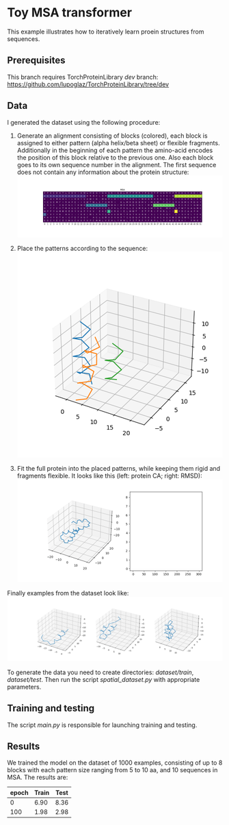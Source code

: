 # Toy MSA transformer
This example illustrates how to iteratively learn proein structures from sequences.
## Prerequisites
This branch requires TorchProteinLibrary *dev* branch: https://github.com/lupoglaz/TorchProteinLibrary/tree/dev
## Data
I generated the dataset using the following procedure:
1. Generate an alignment consisting of blocks (colored), each block is assigned to either pattern (alpha helix/beta sheet) or flexible fragments. Additionally in the beginning of each pattern the amino-acid encodes the position of this block relative to the previous one. Also each block goes to its own sequence number in the alignment. The first sequence does not contain any information about the protein structure:
![Alt Text](dataset/alignment.png)

2. Place the patterns according to the sequence:
![Alt Text](dataset/example.png)

3. Fit the full protein into the placed patterns, while keeping them rigid and fragments flexible. It looks like this (left: protein CA; right: RMSD):
![Alt Text](dataset/anim.gif)

Finally examples from the dataset look like:
![Alt Text](dataset/dataset.png)

To generate the data you need to create directories:
*dataset/train*, *dataset/test*. Then run the script *spatial_dataset.py* with appropriate parameters. 

## Training and testing
The script *main.py* is responsible for launching training and testing.


## Results
We trained the model on the dataset of 1000 examples, consisting of up to 8 blocks with each pattern size ranging from 5 to 10 aa, and 10 sequences in MSA.
The results are:

epoch | Train | Test
------| ----- | -----
0     | 6.90  | 8.36
100   | 1.98  | 2.98
